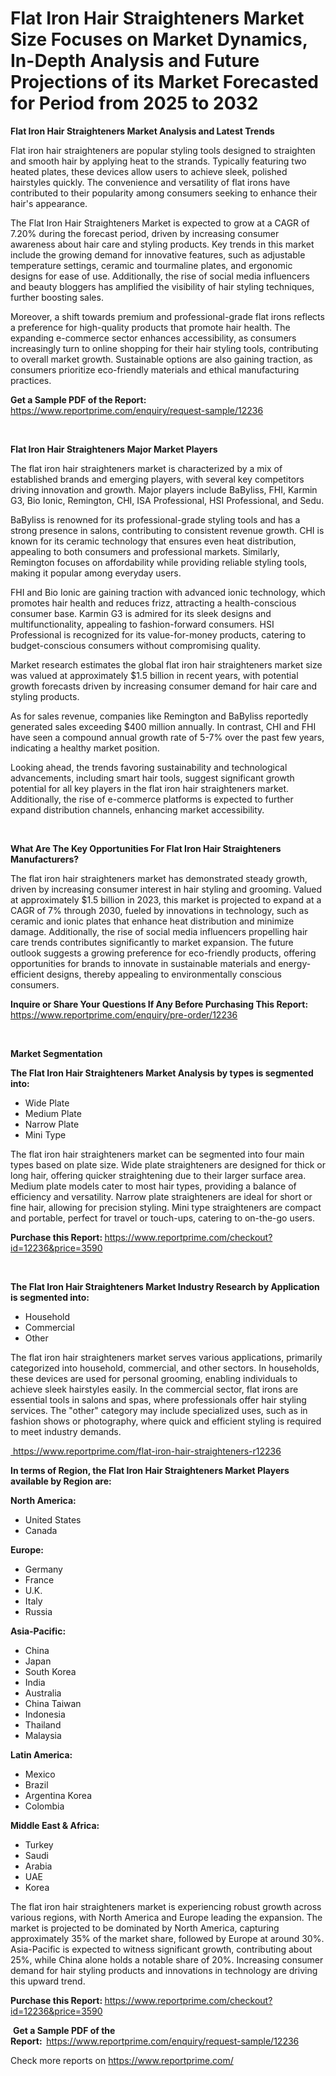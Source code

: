 <p><h1>Flat Iron Hair Straighteners Market Size Focuses on Market Dynamics, In-Depth Analysis and Future Projections of its Market Forecasted for Period from 2025 to 2032</h1></p><p><strong>Flat Iron Hair Straighteners Market Analysis and Latest Trends</strong></p>
<p><p>Flat iron hair straighteners are popular styling tools designed to straighten and smooth hair by applying heat to the strands. Typically featuring two heated plates, these devices allow users to achieve sleek, polished hairstyles quickly. The convenience and versatility of flat irons have contributed to their popularity among consumers seeking to enhance their hair's appearance.</p><p>The Flat Iron Hair Straighteners Market is expected to grow at a CAGR of 7.20% during the forecast period, driven by increasing consumer awareness about hair care and styling products. Key trends in this market include the growing demand for innovative features, such as adjustable temperature settings, ceramic and tourmaline plates, and ergonomic designs for ease of use. Additionally, the rise of social media influencers and beauty bloggers has amplified the visibility of hair styling techniques, further boosting sales. </p><p>Moreover, a shift towards premium and professional-grade flat irons reflects a preference for high-quality products that promote hair health. The expanding e-commerce sector enhances accessibility, as consumers increasingly turn to online shopping for their hair styling tools, contributing to overall market growth. Sustainable options are also gaining traction, as consumers prioritize eco-friendly materials and ethical manufacturing practices.</p></p>
<p><strong>Get a Sample PDF of the Report:&nbsp;</strong> <a href="https://www.reportprime.com/enquiry/request-sample/12236?utm_campaign=3181&utm_medium=2&utm_source=Github&utm_content=ia&utm_term=18032025&utm_id=flat-iron-hair-straighteners">https://www.reportprime.com/enquiry/request-sample/12236</a></p>
<p>&nbsp;</p>
<p><strong>Flat Iron Hair Straighteners Major Market Players</strong></p>
<p><p>The flat iron hair straighteners market is characterized by a mix of established brands and emerging players, with several key competitors driving innovation and growth. Major players include BaByliss, FHI, Karmin G3, Bio Ionic, Remington, CHI, ISA Professional, HSI Professional, and Sedu. </p><p>BaByliss is renowned for its professional-grade styling tools and has a strong presence in salons, contributing to consistent revenue growth. CHI is known for its ceramic technology that ensures even heat distribution, appealing to both consumers and professional markets. Similarly, Remington focuses on affordability while providing reliable styling tools, making it popular among everyday users. </p><p>FHI and Bio Ionic are gaining traction with advanced ionic technology, which promotes hair health and reduces frizz, attracting a health-conscious consumer base. Karmin G3 is admired for its sleek designs and multifunctionality, appealing to fashion-forward consumers. HSI Professional is recognized for its value-for-money products, catering to budget-conscious consumers without compromising quality.</p><p>Market research estimates the global flat iron hair straighteners market size was valued at approximately $1.5 billion in recent years, with potential growth forecasts driven by increasing consumer demand for hair care and styling products. </p><p>As for sales revenue, companies like Remington and BaByliss reportedly generated sales exceeding $400 million annually. In contrast, CHI and FHI have seen a compound annual growth rate of 5-7% over the past few years, indicating a healthy market position. </p><p>Looking ahead, the trends favoring sustainability and technological advancements, including smart hair tools, suggest significant growth potential for all key players in the flat iron hair straighteners market. Additionally, the rise of e-commerce platforms is expected to further expand distribution channels, enhancing market accessibility.</p></p>
<p>&nbsp;</p>
<p><strong>What Are The Key Opportunities For Flat Iron Hair Straighteners Manufacturers?</strong></p>
<p><p>The flat iron hair straighteners market has demonstrated steady growth, driven by increasing consumer interest in hair styling and grooming. Valued at approximately $1.5 billion in 2023, this market is projected to expand at a CAGR of 7% through 2030, fueled by innovations in technology, such as ceramic and ionic plates that enhance heat distribution and minimize damage. Additionally, the rise of social media influencers propelling hair care trends contributes significantly to market expansion. The future outlook suggests a growing preference for eco-friendly products, offering opportunities for brands to innovate in sustainable materials and energy-efficient designs, thereby appealing to environmentally conscious consumers.</p></p>
<p><strong>Inquire or Share Your Questions If Any Before Purchasing This Report:</strong> <a href="https://www.reportprime.com/enquiry/pre-order/12236?utm_campaign=3181&utm_medium=2&utm_source=Github&utm_content=ia&utm_term=18032025&utm_id=flat-iron-hair-straighteners">https://www.reportprime.com/enquiry/pre-order/12236</a></p>
<p>&nbsp;</p>
<p><strong>Market Segmentation</strong></p>
<p><strong>The Flat Iron Hair Straighteners Market Analysis by types is segmented into:</strong></p>
<p><ul><li>Wide Plate</li><li>Medium Plate</li><li>Narrow Plate</li><li>Mini Type</li></ul></p>
<p><p>The flat iron hair straighteners market can be segmented into four main types based on plate size. Wide plate straighteners are designed for thick or long hair, offering quicker straightening due to their larger surface area. Medium plate models cater to most hair types, providing a balance of efficiency and versatility. Narrow plate straighteners are ideal for short or fine hair, allowing for precision styling. Mini type straighteners are compact and portable, perfect for travel or touch-ups, catering to on-the-go users.</p></p>
<p><strong>Purchase this Report:&nbsp;</strong><a href="https://www.reportprime.com/checkout?id=12236&price=3590&utm_campaign=3181&utm_medium=2&utm_source=Github&utm_content=ia&utm_term=18032025&utm_id=flat-iron-hair-straighteners">https://www.reportprime.com/checkout?id=12236&price=3590</a></p>
<p>&nbsp;</p>
<p><strong>The Flat Iron Hair Straighteners Market Industry Research by Application is segmented into:</strong></p>
<p><ul><li>Household</li><li>Commercial</li><li>Other</li></ul></p>
<p><p>The flat iron hair straighteners market serves various applications, primarily categorized into household, commercial, and other sectors. In households, these devices are used for personal grooming, enabling individuals to achieve sleek hairstyles easily. In the commercial sector, flat irons are essential tools in salons and spas, where professionals offer hair styling services. The "other" category may include specialized uses, such as in fashion shows or photography, where quick and efficient styling is required to meet industry demands.</p></p>
<p><a href="https://www.reportprime.com/flat-iron-hair-straighteners-r12236?utm_campaign=3181&utm_medium=2&utm_source=Github&utm_content=ia&utm_term=18032025&utm_id=flat-iron-hair-straighteners">&nbsp;https://www.reportprime.com/flat-iron-hair-straighteners-r12236</a></p>
<p><strong>In terms of Region, the Flat Iron Hair Straighteners Market Players available by Region are:</strong></p>
<p>
    <p> <strong> North America: </strong>
        <ul>
            <li>United States</li>
            <li>Canada</li>
        </ul>
        </p> 
    <p> <strong> Europe: </strong>
        <ul>
            <li>Germany</li>
            <li>France</li>
            <li>U.K.</li>
            <li>Italy</li>
            <li>Russia</li>
        </ul>
        </p> 
    <p> <strong> Asia-Pacific: </strong>
        <ul>
            <li>China</li>
            <li>Japan</li>
            <li>South Korea</li>
            <li>India</li>
            <li>Australia</li>
            <li>China Taiwan</li>
            <li>Indonesia</li>
            <li>Thailand</li>
            <li>Malaysia</li>
        </ul>
        </p> 
    <p> <strong> Latin America: </strong>
        <ul>
            <li>Mexico</li>
            <li>Brazil</li>
            <li>Argentina Korea</li>
            <li>Colombia</li>
        </ul>
        </p> 
    <p> <strong> Middle East & Africa: </strong>
        <ul>
            <li>Turkey</li>
            <li>Saudi</li>
            <li>Arabia</li>
            <li>UAE</li>
            <li>Korea</li>
        </ul>
    </p>
    </p>
<p><p>The flat iron hair straighteners market is experiencing robust growth across various regions, with North America and Europe leading the expansion. The market is projected to be dominated by North America, capturing approximately 35% of the market share, followed by Europe at around 30%. Asia-Pacific is expected to witness significant growth, contributing about 25%, while China alone holds a notable share of 20%. Increasing consumer demand for hair styling products and innovations in technology are driving this upward trend.</p></p>
<p><strong>Purchase this Report: </strong><a href="https://www.reportprime.com/checkout?id=12236&price=3590&utm_campaign=3181&utm_medium=2&utm_source=Github&utm_content=ia&utm_term=18032025&utm_id=flat-iron-hair-straighteners">https://www.reportprime.com/checkout?id=12236&price=3590</a></p>
<p>&nbsp;<strong>Get a Sample PDF of the Report:&nbsp;&nbsp;</strong><a href="https://www.reportprime.com/enquiry/request-sample/12236?utm_campaign=3181&utm_medium=2&utm_source=Github&utm_content=ia&utm_term=18032025&utm_id=flat-iron-hair-straighteners">https://www.reportprime.com/enquiry/request-sample/12236</a></p>
<p><strong></strong></p>
<p>Check more reports on <a href="https://www.reportprime.com/?utm_campaign=3181&utm_medium=2&utm_source=Github&utm_content=ia&utm_term=18032025&utm_id=flat-iron-hair-straighteners">https://www.reportprime.com/</a></p>